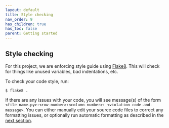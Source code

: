 ```yaml
---
layout: default
title: Style checking
nav_order: 9
has_children: true
has_toc: false
parent: Getting started
---
```

Style checking
--------------
For this project, we are enforcing style guide using [Flake8](http://flake8.pycqa.org/en/latest/). This will check for things like unused variables, bad indentations, etc.

To check your code style, run:
```
$ flake8 .
```
If there are any issues with your code, you will see message(s) of the form `<file-name.py>:<row-number>:<column-number>: <violation-code-and-message>`. You can either manually edit your source code files to correct any formatting issues, or optionally run automatic formatting as described in the [next section](code_formatting.md).